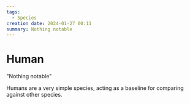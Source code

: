 ```yaml
---
tags:
  - Species
creation date: 2024-01-27 00:11
summary: Nothing notable
---
```

# Human

"Nothing notable"

Humans are a very simple species, acting as a baseline for comparing against other species.
